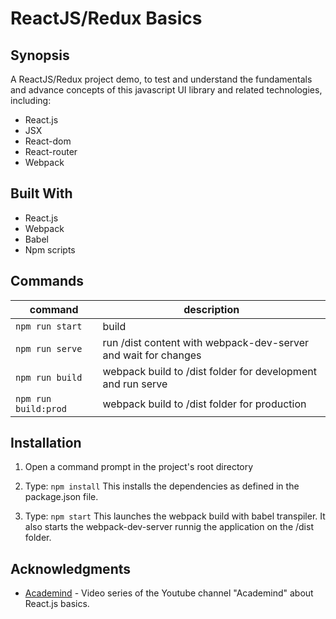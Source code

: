 
# ReactJS/Redux Basics

## Synopsis

A ReactJS/Redux project demo, to test and understand the fundamentals and advance concepts of this javascript UI library and related technologies, including: 

- React.js
- JSX
- React-dom
- React-router
- Webpack

## Built With

- React.js
- Webpack
- Babel
- Npm scripts

## Commands

command | description
--- | ---
`npm run start`| build
`npm run serve`| run /dist content with webpack-dev-server and wait for changes
`npm run build`| webpack build to /dist folder for development and run serve
`npm run build:prod`| webpack build to /dist folder for production

## Installation

1) Open a command prompt in the project's root directory

2) Type: `npm install`
    This installs the dependencies as defined in the package.json file.

3) Type: `npm start`
    This launches the webpack build with babel transpiler. It also starts the webpack-dev-server runnig the application on the /dist folder.


## Acknowledgments

* [Academind](https://www.youtube.com/playlist?list=PL55RiY5tL51oyA8euSROLjMFZbXaV7skS) - Video series of the Youtube channel "Academind" about React.js basics.